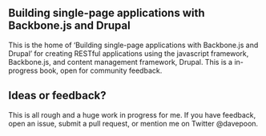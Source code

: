 <h2>Building single-page applications with Backbone.js and Drupal</h2>
This is the home of ‘Building single-page applications with Backbone.js and Drupal’ for creating RESTful applications using the javascript framework, Backbone.js, and content management framework, Drupal. This is a in-progress book, open for community feedback.

<h2>Ideas or feedback?</h2>
This is all rough and a huge work in progress for me. If you have feedback, open an issue, submit a pull request, or mention me on Twitter @davepoon.